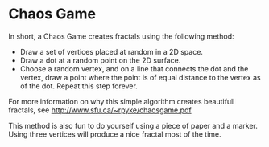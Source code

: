 # Chaos Game
In short, a Chaos Game creates fractals using the following method:
* Draw a set of vertices placed at random in a 2D space.
* Draw a dot at a random point on the 2D surface.
* Choose a random vertex, and on a line that connects the dot and the vertex, draw a point where the point is of equal distance to the vertex as of the dot. Repeat this step forever.

For more information on why this simple algorithm creates beautifull fractals, see http://www.sfu.ca/~rpyke/chaosgame.pdf

This method is also fun to do yourself using a piece of paper and a marker.
Using three vertices will produce a nice fractal most of the time.
